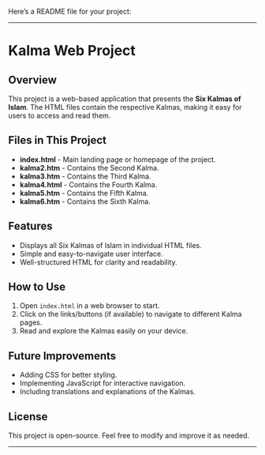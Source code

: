 Here’s a README file for your project:  

---

# **Kalma Web Project**  

## **Overview**  
This project is a web-based application that presents the **Six Kalmas of Islam**. The HTML files contain the respective Kalmas, making it easy for users to access and read them.

## **Files in This Project**  
- **index.html** - Main landing page or homepage of the project.  
- **kalma2.htm** - Contains the Second Kalma.  
- **kalma3.htm** - Contains the Third Kalma.  
- **kalma4.html** - Contains the Fourth Kalma.  
- **kalma5.htm** - Contains the Fifth Kalma.  
- **kalma6.htm** - Contains the Sixth Kalma.  

## **Features**  
- Displays all Six Kalmas of Islam in individual HTML files.  
- Simple and easy-to-navigate user interface.  
- Well-structured HTML for clarity and readability.  

## **How to Use**  
1. Open `index.html` in a web browser to start.  
2. Click on the links/buttons (if available) to navigate to different Kalma pages.  
3. Read and explore the Kalmas easily on your device.  

## **Future Improvements**  
- Adding CSS for better styling.  
- Implementing JavaScript for interactive navigation.  
- Including translations and explanations of the Kalmas.  

## **License**  
This project is open-source. Feel free to modify and improve it as needed.  

---

